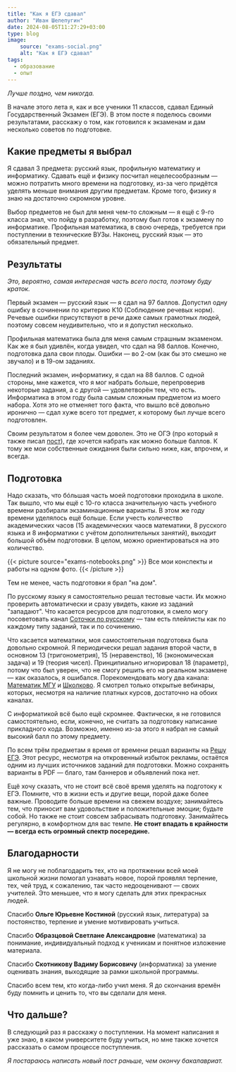 ```yaml
---
title: "Как я ЕГЭ сдавал"
author: "Иван Шелепугин"
date: 2024-08-05T11:27:29+03:00
type: blog
image:
    source: "exams-social.png"
    alt: "Как я ЕГЭ сдавал"
tags:
  - образование
  - опыт
---
```


*Лучше поздно, чем никогда.*

В начале этого лета я, как и все ученики 11 классов, сдавал Единый Государственный Экзамен (ЕГЭ).
В этом посте я поделюсь своими результатами, расскажу о том, как
готовился к экзаменам и дам несколько советов по подготовке.

## Какие предметы я выбрал

Я сдавал 3 предмета: русский язык, профильную математику и информатику.
Сдавать ещё и физику посчитал нецелесообразным &mdash; можно потратить
много времени на подготовку, из-за чего придётся уделять меньше внимания
другим предметам. Кроме того, физику я знаю на достаточно скромном уровне.

Выбор предметов не был для меня чем-то сложным &mdash; я ещё с 9-го класса знал,
что пойду в разработку, поэтому был готов к экзамену по информатике.
Профильная математика, в свою очередь, требуется при поступлении в технические ВУЗы.
Наконец, русский язык &mdash; это обязательный предмет.

## Результаты

*Это, вероятно, самая интересная часть всего поста, поэтому буду краток.*

Первый экзамен &mdash; русский язык &mdash; я сдал на 97 баллов.
Допустил одну ошибку в сочинении по критерию К10 (Соблюдение речевых норм).
Речевые ошибки присутствуют в речи даже самых грамотных людей, поэтому совсем
неудивительно, что и я допустил несколько.

Профильная математика была для меня самым страшным экзаменом. Как же я был удивлён,
когда увидел, что сдал на 98 баллов. Конечно, подготовка дала свои плоды. Ошибки &mdash;
во 2-ом (как бы это смешно не звучало) и в 19-ом заданиях.

Последний экзамен, информатику, я сдал на 88 баллов. С одной стороны, мне кажется, что
я мог набрать больше, перепроверив некоторые задания, а с другой &mdash; удовлетворён
тем, что есть. Информатика в этом году была самым сложным предметом из моего набора.
Хотя это не отменяет того факта, что вышло всё довольно иронично &mdash; сдал хуже всего тот предмет,
к которому был лучше всего подготовлен.

Своим результатом я более чем доволен.
Это не ОГЭ (про который я также писал [пост](/blog/how-to-pass-oge)), где
хочется набрать как можно больше баллов. К тому же мои собственные ожидания
были сильно ниже, как, впрочем, и всегда.

## Подготовка

Надо сказать, что бóльшая часть моей подготовки проходила в школе.
Так вышло, что мы ещё с 10-го класса значительную часть учебного времени разбирали экзаминационные варианты.
В этом же году времени уделялось ещё больше.
Если учесть количество академических часов 
(15 академических чаосв математики, 8 русского языка и 8 информатики с учётом дополнительных занятий),
выходит большой объём подготовки. В целом, можно ориентироваться на это количество.

{{< picture source="exams-notebooks.png" >}}
Все мои конспекты и работы на одном фото.
{{< /picture >}}

Тем не менее, часть подготовки я брал "на дом".

По русскому языку я самостоятельно решал тестовые части.
Их можно проверить автоматически и сразу увидеть, какие из заданий "западают".
Что касается ресурсов для подготовки, я смело могу посоветовать канал
[Соточки по русскому](https://www.youtube.com/@sotochka) &mdash; там есть плейлисты
как по каждому типу заданий, так и по сочинению.

Что касается математики, моя самостоятельная подготовка была довольно скромной.
Я периодически решал задания второй части, в основном 13 (тригонометрия), 15
(неравенство), 16 (экономическая задача) и 19 (теория чисел). Принципиально
игнорировал 18 (параметр), потому что был уверен, что не смогу решить его на
реальном экзамене &mdash; как оказалось, я ошибался. Порекомендовать могу два канала:
[Математик МГУ](https://www.youtube.com/@hitman_math) и [Школково](https://www.youtube.com/@shkolkovo).
Я смотрел только открытые вебинары, которых, несмотря на наличие платных курсов,
достаточно на обоих каналах.

С информатикой всё было ещё скромнее. Фактически, я не готовился самостоятельно,
если, конечно, не считать за подготовку написание прикладного кода. Возможно, именно
из-за этого я набрал не самый высокий балл по этому предмету.

По всем трём предметам я время от времени решал варианты на [Решу ЕГЭ](https://sdamgia.ru/).
Этот ресурс, несмотря на откровенный избыток рекламы, остаётся одним из лучших
источников заданий для подготовки. Можно сохранять варианты в PDF &mdash; благо, там баннеров
и объявлений пока нет.

Ещё хочу сказать, что не стоит всё своё время уделять на подготоку к ЕГЭ.
Помните, что в жизни есть и другие вещи, порой даже более важные.
Проводите больше времени на свежем воздухе; занимайтесь тем, что приносит
вам удовольствие и положительные эмоции; будьте собой.
Но также не стоит совсем забрасывать подготовку. Занимайтесь регулярно, в комфортном
для вас темпе.
**Не стоит впадать в крайности &mdash; всегда есть огромный спектр посередине.**

## Благодарности

Я не могу не поблагодарить тех, кто на протяжении всей моей школьной жизни
помогал узнавать новое, порой проявлял терпение, тех, чей труд, к сожалению,
так часто недооценивают &mdash; своих учителей. Это меньшее, что я могу сделать
для этих прекрасных людей.

Спасибо **Ольге Юрьевне Костиной** (русский язык, литература)
за постоянство, терпение и умение мотивировать учиться.

Спасибо **Образцовой Светлане Александровне** (математика) за понимание,
индивидуальный подход к ученикам и понятное изложение материала.

Спасибо **Скотникову Вадиму Борисовичу** (информатика) за умение оценивать
знания, выходящие за рамки школьной программы.

Спасибо всем тем, кто когда-либо учил меня. Я до скончания времён буду помнить
и ценить то, что вы сделали для меня.

## Что дальше?

В следующий раз я расскажу о поступлении. На момент написания я уже знаю, в каком
университете буду учиться, но мне также хочется рассказать о самом процессе поступления.

*Я постараюсь написать новый пост раньше, чем окончу бакалавриат.*
